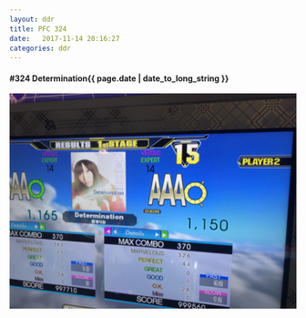 ```yaml
---
layout: ddr
title: PFC 324
date:   2017-11-14 20:16:27
categories: ddr
---
```


#### **#324** Determination<span class="pull-right">{{ page.date | date_to_long_string }}</span>
![](/images/pfc/324_Determination.jpg)

